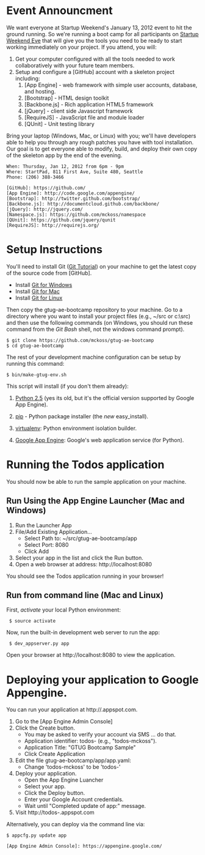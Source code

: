 # Event Announcment

We want everyone at Startup Weekend's January 13, 2012 event to hit the ground running. So we're
running a boot camp for all participants on
[Startup Weekend Eve](http://seattleswgtugbootcamp.eventbrite.com/) that will give you the tools you
need to be ready to start working immediately on your project. If you attend, you will:

1. Get your computer configured with all the tools needed to work collaboratively with your future
   team members.
2. Setup and configure a [GitHub] account with a skeleton project including:
    1. [App Engine] - web framework with simple user accounts, database, and hosting.
    2. [Bootstrap] - HTML design toolkit
    3. [Backbone.js] - Rich application HTML5 framework
    4. [jQuery] - client side Javascript framework
    5. [RequireJS] - JavaScript file and module loader
    5. [QUnit] - Unit testing library

Bring your laptop (Windows, Mac, or Linux) with you; we'll have developers able to help you through
any rough patches you have with tool installation. Our goal is to get everyone able to modify,
build, and deploy their own copy of the skeleton app by the end of the evening.

    When: Thursday, Jan 12, 2012 from 6pm - 9pm
    Where: StartPad, 811 First Ave, Suite 480, Seattle
    Phone: (206) 388-3466

    [GitHub]: https://github.com/
    [App Engine]: http://code.google.com/appengine/
    [Bootstrap]: http://twitter.github.com/bootstrap/
    [Backbone.js]: http://documentcloud.github.com/backbone/
    [jQuery]: http://jquery.com/
    [Namespace.js]: https://github.com/mckoss/namespace
    [QUnit]: https://github.com/jquery/qunit
    [RequireJS]: http://requirejs.org/

# Setup Instructions

You'll need to install Git ([Git Tutorial]) on your machine to get the latest copy of the source code from [GitHub].

- Install [Git for Windows](http://help.github.com/mac-set-up-git/)
- Install [Git for Mac](http://help.github.com/win-set-up-git/)
- Install [Git for Linux](http://help.github.com/linux-set-up-git/)

Then copy the gtug-ae-bootcamp repository to your machine.  Go to a directory where you want to install your
project files (e.g., ~/src or c:\src) and then use the following commands (on Windows, you should run these
command from the *Git Bash* shell, not the windows command prompt).

    $ git clone https://github.com/mckoss/gtug-ae-bootcamp
    $ cd gtug-ae-bootcamp

The rest of your development machine configuration can be setup by running this command:

    $ bin/make-gtug-env.sh

This script will install (if you don't them already):

1. [Python 2.5] (yes its old, but it's the official version supported by Google App Engine).
2. [pip] - Python package installer (the *new* easy_install).
3. [virtualenv]: Python environment isolation builder.
4. [Google App Engine]: Google's web application service (for Python).

    [Git Tutorial]: http://gitimmersion.com/index.html
    [Python 2.5]: http://www.python.org/getit/releases/2.5.6/
    [pip]: http://pypi.python.org/pypi/pip
    [virtualenv]: http://pypi.python.org/pypi/virtualenv
    [PIL]: http://www.pythonware.com/products/pil/
    [Google App Engine]: http://code.google.com/appengine/docs/python/overview.html

# Running the Todos application

You should now be able to run the sample application on your machine.

## Run Using the App Engine Launcher (Mac and Windows)

1. Run the Launcher App
2. File/Add Existing Application...
   - Select Path to: ~/src/gtug-ae-bootcamp/app
   - Select Port: 8080
   - Click Add
3. Select your app in the list and click the Run button.
4. Open a web browser at address: http://localhost:8080

You should see the Todos application running in your browser!

## Run from command line (Mac and Linux)

First, *activate* your local Python environment:

     $ source activate

Now, run the built-in development web server to run the app:

     $ dev_appserver.py app

Open your browser at http://localhost:8080 to view the application.

# Deploying your application to Google Appengine.

You can run your application at http://<your-app-name>.appspot.com.

1. Go to the [App Engine Admin Console]
2. Click the Create button.
   - You may be asked to verify your account via SMS ... do that.
   - Application identifier: todos-<your-name> (e.g., "todos-mckoss").
   - Application Title: "GTUG Bootcamp Sample"
   - Click Create Application
3. Edit the file gtug-ae-bootcamp/app/app.yaml:
   - Change 'todos-mckoss' to be 'todos-<your-name>'
4. Deploy your application.
   - Open the App Engine Luancher
   - Select your app.
   - Click the Deploy button.
   - Enter your Google Account credentials.
   - Wait until "Completed update of app:" message.
5. Visit http://todos-<your-name>.appspot.com

Alternatively, you can deploy via the command line via:

    $ appcfg.py update app

    [App Engine Admin Console]: https://appengine.google.com/
